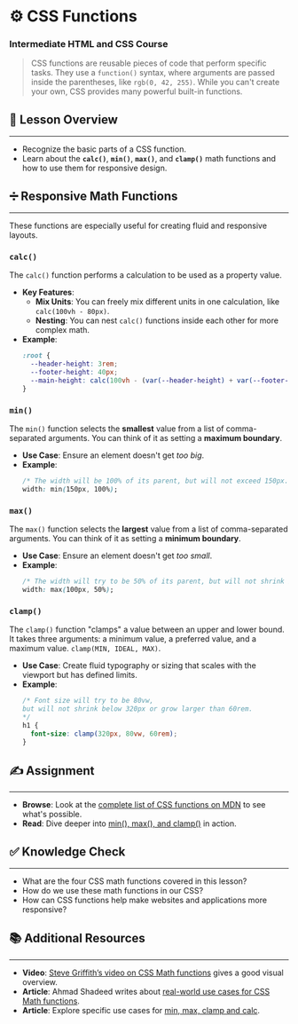 # ⚙️ CSS Functions

### Intermediate HTML and CSS Course

> CSS functions are reusable pieces of code that perform specific tasks. They use a `function()` syntax, where arguments are passed inside the parentheses, like `rgb(0, 42, 255)`. While you can't create your own, CSS provides many powerful built-in functions.

## 📖 Lesson Overview

-----

  - Recognize the basic parts of a CSS function.
  - Learn about the **`calc()`**, **`min()`**, **`max()`**, and **`clamp()`** math functions and how to use them for responsive design.

## ➗ Responsive Math Functions

-----

These functions are especially useful for creating fluid and responsive layouts.

### `calc()`

The `calc()` function performs a calculation to be used as a property value.

  - **Key Features**:
      - **Mix Units**: You can freely mix different units in one calculation, like `calc(100vh - 80px)`.
      - **Nesting**: You can nest `calc()` functions inside each other for more complex math.
  - **Example**:
    ```css
    :root {
      --header-height: 3rem;
      --footer-height: 40px;
      --main-height: calc(100vh - (var(--header-height) + var(--footer-height)));
    }
    ```

### `min()`

The `min()` function selects the **smallest** value from a list of comma-separated arguments. You can think of it as setting a **maximum boundary**.

  - **Use Case**: Ensure an element doesn't get *too big*.
  - **Example**:
    ```css
    /* The width will be 100% of its parent, but will not exceed 150px. */
    width: min(150px, 100%);
    ```

### `max()`

The `max()` function selects the **largest** value from a list of comma-separated arguments. You can think of it as setting a **minimum boundary**.

  - **Use Case**: Ensure an element doesn't get *too small*.
  - **Example**:
    ```css
    /* The width will try to be 50% of its parent, but will not shrink below 100px. */
    width: max(100px, 50%);
    ```

### `clamp()`

The `clamp()` function "clamps" a value between an upper and lower bound. It takes three arguments: a minimum value, a preferred value, and a maximum value. `clamp(MIN, IDEAL, MAX)`.

  - **Use Case**: Create fluid typography or sizing that scales with the viewport but has defined limits.
  - **Example**:
    ```css
    /* Font size will try to be 80vw, 
    but will not shrink below 320px or grow larger than 60rem. 
    */
    h1 {
      font-size: clamp(320px, 80vw, 60rem);
    }
    ```

## ✍️ Assignment

-----

  - **Browse**: Look at the [complete list of CSS functions on MDN](https://www.google.com/search?q=https://developer.mozilla.org/en-US/docs/Web/CSS/Reference/Functions) to see what's possible.
  - **Read**: Dive deeper into [min(), max(), and clamp()](https://www.google.com/search?q=https://developer.mozilla.org/en-US/docs/Web/CSS/CSS_Functions%23math_functions) in action.

## ✅ Knowledge Check

-----

  - What are the four CSS math functions covered in this lesson?
  - How do we use these math functions in our CSS?
  - How can CSS functions help make websites and applications more responsive?

## 📚 Additional Resources

-----

  - **Video**: [Steve Griffith’s video on CSS Math functions](https://www.google.com/search?q=https://www.youtube.com/watch%3Fv%3Dh-6Y-q55q4I) gives a good visual overview.
  - **Article**: Ahmad Shadeed writes about [real-world use cases for CSS Math functions](https://www.google.com/search?q=https://ishadeed.com/article/css-math-functions/).
  - **Article**: Explore specific use cases for [min, max, clamp and calc](https://www.google.com/search?q=https://css-tricks.com/specific-use-cases-for-min-max-and-clamp/).